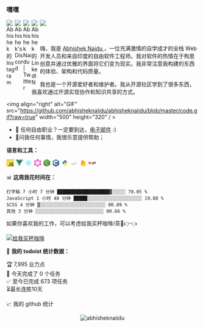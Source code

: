 ### 嘿嘿
<a href="https://www.instagram.com/abhisheknaiidu/">
  <img align="left" alt="Abhishek 的 Instagram" width="22px" src="https://raw.githubusercontent.com/hussainweb/hussainweb/main/icons/instagram.png" />
</a>
<a href="https://discord.gg/XTW52Kt">
  <img align="left" alt="Abhishek's Discord" width="22px" src="https://raw.githubusercontent.com/peterthehan/peterthehan/master/assets/discord.svg" />
</a>
<a href="https://twitter.com/abhisheknaiidu">
  <img align="left" alt="Abhishek Naidu | Twitter" width="22px" src="https://raw.githubusercontent.com/peterthehan/peterthehan/master/assets/twitter.svg" />
</a>
<a href="https://www.linkedin.com/in/abhisheknaiidu/">
  <img align="left" alt="Abhishek 的 LinkedIN" width="22px" src="https://raw.githubusercontent.com/peterthehan/peterthehan/master/assets/linkedin.svg" />
</a>

![](https://visitor-badge.glitch.me/badge?page_id=abhisheknaiidu.abhisheknaiidu)

<br />

嗨，我是 [ Abhishek Naidu ](https://abhishknads.me/)，一位充满激情的自学成才的全栈 Web 开发人员和来自印度的自由软件工程师。我对软件的热情在于构思创意并通过优雅的界面将它们变为现实。我非常注意我构建的东西的体验、架构和代码质量。

我也是一个开源爱好者和维护者。我从开源社区学到了很多东西，我喜欢通过开源实现协作和知识共享的方式。


  <img align="right" alt="GIF" src="https://github.com/abhisheknaiidu/abhisheknaiidu/blob/master/code.gif?raw=true" width="500" height="320" / >
  
- 💼 任何自由职业？一定要到达，[电子邮件](mailto:abhishek.naidu@cred.club) :)
- 💬问我任何事情，我很乐意提供帮助；

**语言和工具：**  

<code><img height="20" src="https://raw.githubusercontent.com/github/explore/80688e429a7d4ef2fca1e82350fe8e3517d3494d/topics/javascript/javascript.png"></code>
<code><img height="20" src="https://raw.githubusercontent.com/github/explore/80688e429a7d4ef2fca1e82350fe8e3517d3494d/topics/vue/vue.png"></code>
<code><img height="20" src="https://raw.githubusercontent.com/github/explore/80688e429a7d4ef2fca1e82350fe8e3517d3494d/topics/react/react.png"></code>
<code><img height="20" src="https://raw.githubusercontent.com/github/explore/5c058a388828bb5fde0bcafd4bc867b5bb3f26f3/topics/graphql/graphql.png"></code>
<code><img height="20" src="https://raw.githubusercontent.com/github/explore/80688e429a7d4ef2fca1e82350fe8e3517d3494d/topics/nodejs/nodejs.png"></code>
<code><img height="20" src="https://raw.githubusercontent.com/github/explore/80688e429a7d4ef2fca1e82350fe8e3517d3494d/topics/cpp/cpp.png"></code>
<code><img height="20" src="https://raw.githubusercontent.com/github/explore/80688e429a7d4ef2fca1e82350fe8e3517d3494d/topics/python/python.png"></code>
<code><img height="20" src="https://raw.githubusercontent.com/github/explore/80688e429a7d4ef2fca1e82350fe8e3517d3494d/topics/mysql/mysql.png"></code>
<code><img height="20" src="https://raw.githubusercontent.com/github/explore/80688e429a7d4ef2fca1e82350fe8e3517d3494d/topics/firebase/firebase.png"></code>
<code><img height="20" src="https://raw.githubusercontent.com/github/explore/80688e429a7d4ef2fca1e82350fe8e3517d3494d/topics/git/git.png"></code>

📊 **这周我花时间在：**
<!-- START_SECTION:waka -->

```文本
打字稿 7 小时 7 分钟 ███████████████████▓░░░░░ 78.05 %
JavaScript 1 小时 48 分钟 █████░░░░░░░░░░░░░░░░░░░░ 19.88 %
SCSS 4 分钟 ▒░░░░░░░░░░░░░░░░░░░░░░░░ 00.89 %
其他 3 分钟 ░░░░░░░░░░░░░░░░░░░░░░░░░ 00.66 %
```

<!-- END_SECTION:waka -->

如果你喜欢我的工作，可以考虑给我买杯咖啡/茶🥺👉👈

<a href="https://www.buymeacoffee.com/abhisheknaiidu" target="_blank"><img src="https://cdn.buymeacoffee.com/buttons/v2/default-red.png" alt= "给我买杯咖啡" width="150" ></a>

🚧 **我的 todoist 统计数据：**
<!-- TODO-IST:START -->
🏆 7,995 业力点           
🌸 今天完成了 0 个任务           
✅ 至今已完成 673 项任务           
⏳最长连胜10天
<!-- TODO-IST:END -->


📈 我的 github 统计

<p align="center"> <img src="https://github-readme-stats.vercel.app/api?username=abhisheknaiidu&show_icons=true&theme=gotham" alt="abhisheknaiidu" />
